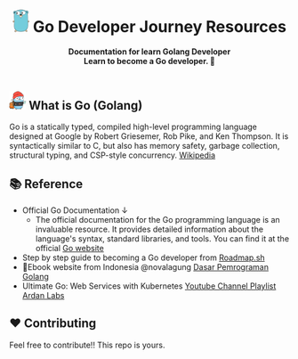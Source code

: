<div align="center">
  <h1><img src="https://github.com/suryaharahap/GoDeveloper-resources/blob/main/assets/logogolang.png" width="30px"> Go Developer Journey Resources</h1>
  <strong>Documentation for learn Golang Developer</strong><br>
  <strong>Learn to become a Go developer. 🥳 </strong>
</div>
<br>

## <img src="https://github.com/suryaharahap/GoDeveloper-resources/blob/main/assets/imgardan_go.png" width="30px"> What is Go (Golang)

Go is a statically typed, compiled high-level programming language designed at Google by Robert Griesemer, Rob Pike, and Ken Thompson. It is syntactically similar to C, but also has memory safety, garbage collection, structural typing, and CSP-style concurrency. [Wikipedia](https://en.wikipedia.org/wiki/Go_(programming_language))

## 📚 Reference
- Official Go Documentation
  &#8595; 
  - The official documentation for the Go programming language is an invaluable resource. It provides detailed information about the language's syntax, standard libraries, and tools. You can find it at the official [Go website](https://golang.org/doc/)
- Step by step guide to becoming a Go developer from [Roadmap.sh](https://roadmap.sh/golang)
- 📗Ebook website from Indonesia @novalagung [Dasar Pemrograman Golang](https://dasarpemrogramangolang.novalagung.com/)
- Ultimate Go: Web Services with Kubernetes [Youtube Channel Playlist Ardan Labs](https://www.youtube.com/watch?v=W75NByuiyMI&list=PLADD_vxzPcZAD6gg2mvvU8JT4JGkbaCHg&ab_channel=ArdanLabs)

## ❤️ Contributing
Feel free to contribute!! This repo is yours.
